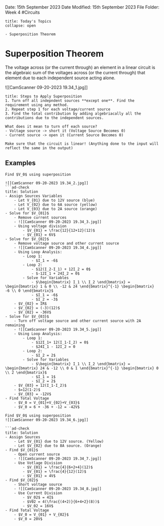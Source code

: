 Date: 15th September 2023
Date Modified: 15th September 2023
File Folder: Week 4
#Circuits

```ad-abstract
title: Today's Topics
collapse: open

- Superposition Theorem 

```

# Superposition Theorem

The voltage across  (or the current through) an element in a linear circuit is the algebraic sum of the voltages across (or the current through) that element due to each independent source acting alone.

![[CamScanner 09-20-2023 19.34_1.jpg]]

```ad-summary
title: Steps to Apply Superposition
1. Turn off all indepndent sources **except one**. Find the requirement using any method.
2. Repeat step 1 for each voltage/current source
3. Find the total contribution by adding algebriacally all the contributions due to the independent sources.
```

```ad-note
What does it mean to turn off each source?
- Voltage source -> short it (Voltage Source Becomes 0)
- Current source -> open it (Current Source Becomes 0)
```

```ad-warning
Make sure that the circuit is linear! (Anything done to the input will reflect the same in the output)
```

## Examples

```ad-example
Find $V_0$ using superposition

![[CamScanner 09-20-2023 19.34_2.jpg]]
```ad-check
title: Solution
- Assign Sources Variables
	- Let V_{01} due to 12V source (blue)
	- Let V_{02} due to 6A source (yellow)
	- Let V_{03} due to 2A source (orange)
- Solve for $V_{01}$
	- Remove current sources
	- ![[CamScanner 09-20-2023 19.34_3.jpg]]
	- Using voltage division
		- $V_{01} = \frac{12}{12+12}(12)$
		- $V_{01} = 6V$
- Solve for $V_{02}$
	- Remove voltage source and other current source
	- ![[CamScanner 09-20-2023 19.34_4.jpg]]
	- Using Loop Analysis:
		- Loop 1:
			- $I_1 = -6$
		- Loop 2:
			- $12(I_2-I_1) + 12I_2 = 0$
			- $-12I_1 + 24I_2 = 0$
		- Solve for Variables
			- $\begin{bmatrix} I_1 \\ I_2 \end{bmatrix} = \begin{bmatrix} 1 & 0 \\ -12 & 24 \end{bmatrix}^{-1} \begin{bmatrix} -6 \\ 0 \end{bmatrix}$
			- $I_1 = -6$
			- $I_2 = -3$
	- $V_{02} = IR$
	- $V_{02} = (-3)(12)$
	- $V_{02} = -36V$
- Solve for $V_{03}$
	- Turn off voltage source and other current source with 2A remaining
	- ![[CamScanner 09-20-2023 19.34_5.jpg]]
	- Using Loop Analysis:
		- Loop 1:
			- $12I_1+ 12(I_1-I_2) = 0$
			- $24I_1 - 12I_2 = 0
		- Loop 2:
			- $I_2 = 2$
		- Solve for Variables
			- $\begin{bmatrix} I_1 \\ I_2 \end{bmatrix} = \begin{bmatrix} 24 & -12 \\ 0 & 1 \end{bmatrix}^{-1} \begin{bmatrix} 0 \\ 2 \end{bmatrix}$
			- $I_1 = 1$
			- $I_2 = 2$
	- $V_{03} = 12(I_1-I_2)$
	- $=12(1-2)$
	- $V_{03} = -12V$
- Find Total Voltage
	- $V_0 = V_{01}+V_{02}+V_{03}$
	- $V_0 = 6 + -36 + -12 = -42V$
```

```ad-example
Find $V_0$ using superposition
![[CamScanner 09-20-2023 19.34_6.jpg]]

```ad-check
title: Solution
- Assign Sources
	- Let $V_{01} due to 12V source. (Yellow)
	- Let $V_{02} due to 8A source. (Orange)
- Find $V_{01}$
	- Open current source
	- ![[CamScanner 09-20-2023 19.34_7.jpg]]
	- Use Votlage Division
		- $V_{01} = \frac{4}{6+2+4}(12)$
		- $V_{01} = \frac{4}{12}(12)$
		- $V_{01} = 4V$
- Find $V_{02}$
	- Short voltage source
	- ![[CamScanner 09-20-2023 19.34_8.jpg]]
	- Use Current Division
		- $V_02$ = 4I$
		- $V02 = 4(\frac{(4+2)}{6+4+2}(8))$
		- $V_02 = 16V$
- Find Total Voltage
	- $V_0 = V_{01} + V_{02}$
	- $V_0 = 20V$
```



